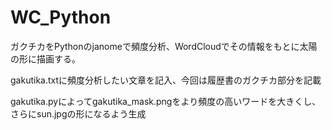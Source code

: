 # WC_Python
ガクチカをPythonのjanomeで頻度分析、WordCloudでその情報をもとに太陽の形に描画する。

gakutika.txtに頻度分析したい文章を記入、今回は履歴書のガクチカ部分を記載

gakutika.pyによってgakutika_mask.pngをより頻度の高いワードを大きくし、さらにsun.jpgの形になるよう生成
